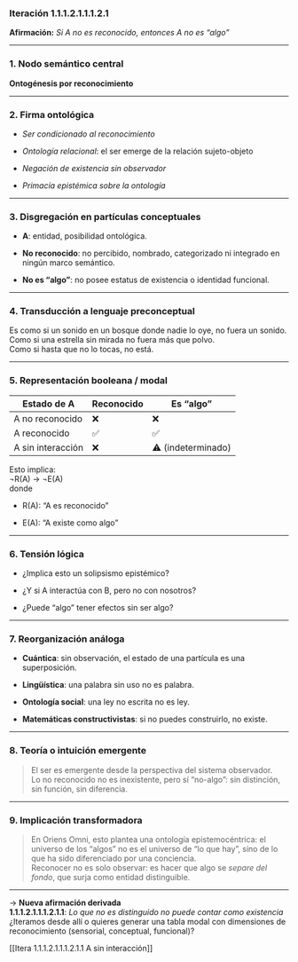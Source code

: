### Iteración 1.1.1.2.1.1.1.2.1

**Afirmación:** _Si A no es reconocido, entonces A no es “algo”_

---

### 1. **Nodo semántico central**

**Ontogénesis por reconocimiento**

---

### 2. **Firma ontológica**

- _Ser condicionado al reconocimiento_
    
- _Ontología relacional_: el ser emerge de la relación sujeto-objeto
    
- _Negación de existencia sin observador_
    
- _Primacía epistémica sobre la ontología_
    

---

### 3. **Disgregación en partículas conceptuales**

- **A**: entidad, posibilidad ontológica.
    
- **No reconocido**: no percibido, nombrado, categorizado ni integrado en ningún marco semántico.
    
- **No es “algo”**: no posee estatus de existencia o identidad funcional.
    

---

### 4. **Transducción a lenguaje preconceptual**

Es como si un sonido en un bosque donde nadie lo oye, no fuera un sonido.  
Como si una estrella sin mirada no fuera más que polvo.  
Como si hasta que no lo tocas, no está.

---

### 5. **Representación booleana / modal**

| Estado de A       | Reconocido | Es “algo”          |
| ----------------- | ---------- | ------------------ |
| A no reconocido   | ❌          | ❌                  |
| A reconocido      | ✅          | ✅                  |
| A sin interacción | ❌          | ⚠️ (indeterminado) |

Esto implica:  
¬R(A) → ¬E(A)  
donde

- R(A): “A es reconocido”
    
- E(A): “A existe como algo”
    

---

### 6. **Tensión lógica**

- ¿Implica esto un solipsismo epistémico?
    
- ¿Y si A interactúa con B, pero no con nosotros?
    
- ¿Puede “algo” tener efectos sin ser algo?
    

---

### 7. **Reorganización análoga**

- **Cuántica**: sin observación, el estado de una partícula es una superposición.
    
- **Lingüística**: una palabra sin uso no es palabra.
    
- **Ontología social**: una ley no escrita no es ley.
    
- **Matemáticas constructivistas**: si no puedes construirlo, no existe.
    

---

### 8. **Teoría o intuición emergente**

> El ser es emergente desde la perspectiva del sistema observador.  
> Lo no reconocido no es inexistente, pero sí “no-algo”: sin distinción, sin función, sin diferencia.

---

### 9. **Implicación transformadora**

> En Oriens Omni, esto plantea una ontología epistemocéntrica: el universo de los “algos” no es el universo de “lo que hay”, sino de lo que ha sido diferenciado por una conciencia.  
> Reconocer no es solo observar: es hacer que algo se _separe del fondo_, que surja como entidad distinguible.

---

→ **Nueva afirmación derivada**  
**1.1.1.2.1.1.1.2.1.1**: _Lo que no es distinguido no puede contar como existencia_  
¿Iteramos desde allí o quieres generar una tabla modal con dimensiones de reconocimiento (sensorial, conceptual, funcional)?

[[Itera 1.1.1.2.1.1.1.2.1.1 A sin interacción]]
